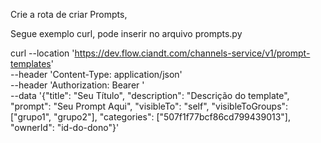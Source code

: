 Crie a rota de criar Prompts,

Segue exemplo curl, pode inserir no arquivo prompts.py

curl --location 'https://dev.flow.ciandt.com/channels-service/v1/prompt-templates' \
--header 'Content-Type: application/json' \
--header 'Authorization: Bearer <Token>' \
--data '{"title": "Seu Título", "description": "Descrição do template", "prompt": "Seu Prompt Aqui", "visibleTo": "self", "visibleToGroups": ["grupo1", "grupo2"], "categories": ["507f1f77bcf86cd799439013"], "ownerId": "id-do-dono"}'
